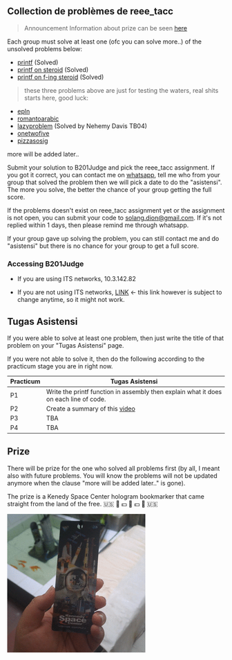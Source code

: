 ## Collection de problèmes de reee_tacc
> Announcement
> Information about prize can be seen [here](#prize)

Each group must solve at least one (ofc you can solve more..) of the unsolved problems below:

- [printf](/reee_tacc/asistensi/problems/printf/index.html) (Solved)
- [printf on steroid](/reee_tacc/asistensi/problems/printfonsteroid/index.html) (Solved)
- [printf on f-ing steroid](/reee_tacc/asistensi/problems/printfonfingsteroid/index.html) (Solved)
> these three problems above are just for testing the waters, real shits starts here, good luck:
- [epln](/reee_tacc/asistensi/problems/epln/index.html)
- [romantoarabic](/reee_tacc/asistensi/problems/romantoarabic/index.html)
- [lazyproblem](/reee_tacc/asistensi/problems/lazyproblem/index.html) (Solved by Nehemy Davis TB04)
- [onetwofive](/reee_tacc/asistensi/problems/onetwofive/index.html)
- [pizzasosig](/reee_tacc/asistensi/problems/pizzasosig/index.html)

more will be added later..

Submit your solution to B201Judge and pick the reee_tacc assignment.
If you got it correct, you can contact me on [whatsapp](https://wa.me/6281327522023), tell me who from your group that solved the problem then we will pick a date to do the "asistensi". The more you solve, the better the chance of your group getting the full score.

If the problems doesn't exist on reee_tacc assignment yet or the assignment is not open, you can submit your code to solang.dion@gmail.com. If it's not replied within 1 days, then please remind me through whatsapp.

If your group gave up solving the problem, you can still contact me and do "asistensi" but there is no chance for your group to get a full score.



### Accessing B201Judge
- If you are using ITS networks, 10.3.142.82

- If you are not using ITS networks, [LINK](https://eight-camels-hunt-103-94-190-18.loca.lt) <- this link however is subject to change anytime, so it might not work.

## Tugas Asistensi
If you were able to solve at least one problem, then just write the title of that problem on your "Tugas Asistensi" page.

If you were not able to solve it, then do the following according to the practicum stage you are in right now.

| Practicum| Tugas Asistensi|
|----------|----------------|
|    P1    | Write the printf function in assembly then explain what it does on each line of code.  |
|    P2    | Create a summary of this [video](https://www.youtube.com/watch?v=0TTyPvhRZOw)|
|    P3    | TBA  |
|    P4    | TBA  |



## Prize

There will be prize for the one who solved all problems first (by all, I meant also with future problems. You will know the problems will not be updated anymore when the clause "more will be added later.." is gone). 


The prize is a Kenedy Space Center hologram bookmarker that came straight from the land of the free. :us: :gun: :dollar: :eagle: :dollar: :gun: :us:

![prize](/reee_tacc/asistensi/prize.gif)


